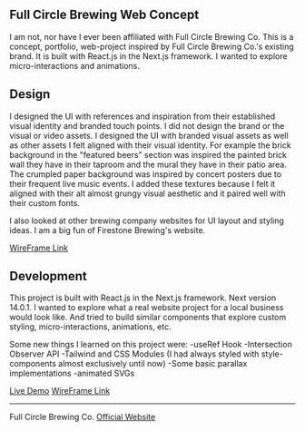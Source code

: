 

## Full Circle Brewing Web Concept

I am not, nor have I ever been affiliated with Full Circle Brewing Co. This is a concept, portfolio, web-project inspired by Full Circle Brewing Co.'s existing brand. It is built with React.js in the Next.js framework. I wanted to explore micro-interactions and animations. 

## Design

I designed the UI with references and inspiration from their established visual identity and branded touch points. I did not design the brand or the visual or video assets. I designed the UI with branded visual assets as well as other assets I felt aligned with their visual identity. For example the brick background in the "featured beers" section was inspired the painted brick wall they have in their taproom and the mural they have in their patio area. The crumpled paper background was inspired by concert posters due to their frequent live music events. I added these textures because I felt it aligned with their alt almost grungy visual aesthetic and it paired well with their custom fonts.

I also looked at other brewing company websites for UI layout and styling ideas. I am a big fun of Firestone Brewing's website.

[WireFrame Link](https://xd.adobe.com/view/dd5fd7f0-5740-4e40-ba3d-1a2154da5458-880c/)

## Development

This project is built with React.js in the Next.js framework. Next version 14.0.1. I wanted to explore what a real website project for a local business would look like. And tried to build similar components that explore custom styling, micro-interactions, animations, etc. 

Some new things I learned on this project were:
-useRef Hook
-Intersection Observer API
-Tailwind and CSS Modules (I had always styled with style-components almost exclusively until now)
-Some basic parallax implementations 
-animated SVGs 

[Live Demo](https://full-circle-nextjs.vercel.app)
[WireFrame Link](https://xd.adobe.com/view/dd5fd7f0-5740-4e40-ba3d-1a2154da5458-880c/)

---------------------------------------------------------
Full Circle Brewing Co.
[Official Website](https://www.fullcirclebrewing.com/)
